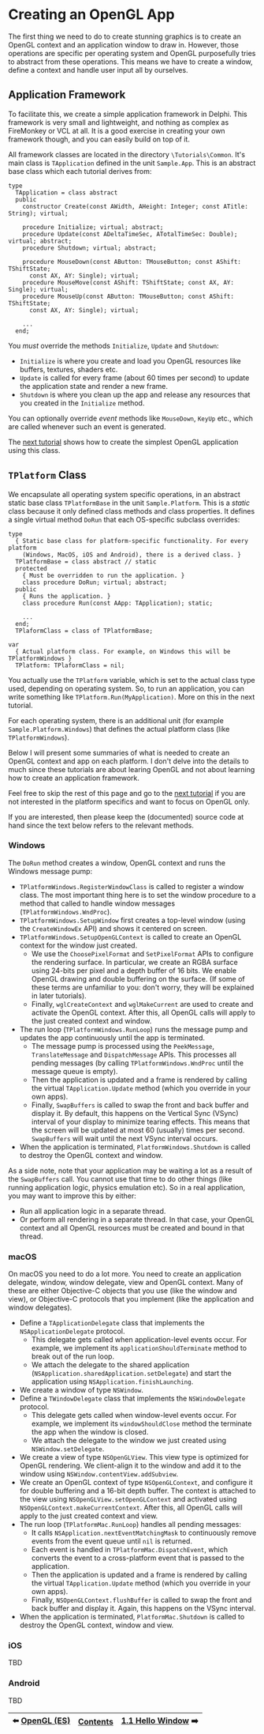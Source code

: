 # Creating an OpenGL App

The first thing we need to do to create stunning graphics is to create an OpenGL context and an application window to draw in. However, those operations are specific per operating system and OpenGL purposefully tries to abstract from these operations. This means we have to create a window, define a context and handle user input all by ourselves.

## Application Framework

To facilitate this, we create a simple application framework in Delphi. This framework is very small and lightweight, and nothing as complex as FireMonkey or VCL at all. It is a good exercise in creating your own framework though, and you can easily build on top of it.

All framework classes are located in the directory `\Tutorials\Common`. It's main class is `TApplication` defined in the unit `Sample.App`. This is an abstract base class which each tutorial derives from:

```Delphi
type
  TApplication = class abstract
  public
    constructor Create(const AWidth, AHeight: Integer; const ATitle: String); virtual;

    procedure Initialize; virtual; abstract;
    procedure Update(const ADeltaTimeSec, ATotalTimeSec: Double); virtual; abstract;
    procedure Shutdown; virtual; abstract;

    procedure MouseDown(const AButton: TMouseButton; const AShift: TShiftState;
      const AX, AY: Single); virtual;
    procedure MouseMove(const AShift: TShiftState; const AX, AY: Single); virtual;
    procedure MouseUp(const AButton: TMouseButton; const AShift: TShiftState;
      const AX, AY: Single); virtual;

    ...
  end;
```

You *must* override the methods `Initialize`, `Update` and `Shutdown`:
* `Initialize` is where you create and load you OpenGL resources like buffers, textures, shaders etc.
* `Update` is called for every frame (about 60 times per second) to update the application state and render a new frame.
* `Shutdown` is where you clean up the app and release any resources that you created in the `Initialize` method.

You can optionally override *event* methods like `MouseDown`, `KeyUp` etc., which are called whenever such an event is generated.

The [next tutorial](1.1.HelloWindow.md) shows how to create the simplest OpenGL application using this class.

## `TPlatform` Class

We encapsulate all operating system specific operations, in an abstract static base class `TPlatformBase` in the unit `Sample.Platform`. This is a *static* class because it only defined class methods and class properties. It defines a single virtual method `DoRun` that each OS-specific subclass overrides:

```Delphi
type
  { Static base class for platform-specific functionality. For every platform
    (Windows, MacOS, iOS and Android), there is a derived class. }
  TPlatformBase = class abstract // static
  protected
    { Must be overridden to run the application. }
    class procedure DoRun; virtual; abstract;
  public
    { Runs the application. }
    class procedure Run(const AApp: TApplication); static;

    ...
  end;
  TPlaformClass = class of TPlatformBase;

var
  { Actual platform class. For example, on Windows this will be TPlatformWindows }
  TPlatform: TPlaformClass = nil;
```

You actually use the `TPlatform` variable, which is set to the actual class type used, depending on operating system. So, to run an application, you can write something like `TPlatform.Run(MyApplication)`. More on this in the next tutorial.

For each operating system, there is an additional unit (for example `Sample.Platform.Windows`) that defines the actual platform class (like `TPlatformWindows`).

Below I will present some summaries of what is needed to create an OpenGL context and app on each platform. I don't delve into the details to much since these tutorials are about learing OpenGL and not about learning how to create an application framework. 

Feel free to skip the rest of this page and go to the [next tutorial](1.1.HelloWindow.md) if you are not interested in the platform specifics and want to focus on OpenGL only.

If you are interested, then please keep the (documented) source code at hand since the text below refers to the relevant methods.

### Windows
 
The `DoRun` method creates a window, OpenGL context and runs the Windows message pump:

* `TPlatformWindows.RegisterWindowClass` is called to register a window class. The most important thing here is to set the window procedure to a method that called to handle window messages (`TPlatformWindows.WndProc`).
* `TPlatformWindows.SetupWindow` first creates a top-level window (using the `CreateWindowEx` API) and shows it centered on screen.
* `TPlatformWindows.SetupOpenGLContext` is called to create an OpenGL context for the window just created.
  * We use the `ChoosePixelFormat` and `SetPixelFormat` APIs to configure the rendering surface. In particular, we create an RGBA surface using 24-bits per pixel and a depth buffer of 16 bits. We enable OpenGL drawing and double buffering on the surface. (If some of these terms are unfamiliar to you: don't worry, they will be explained in later tutorials).
  * Finally, `wglCreateContext` and `wglMakeCurrent` are used to create and activate the OpenGL context. After this, all OpenGL calls will apply to the just created context and window.
* The run loop (`TPlatformWindows.RunLoop`) runs the message pump and updates the app continuously until the app is terminated.
  * The message pump is processed using the `PeekMessage`, `TranslateMessage` and `DispatchMessage` APIs. This processes all pending messages (by calling `TPlatformWindows.WndProc` until the message queue is empty).  
  * Then the application is updated and a frame is rendered by calling the virtual `TApplication.Update` method (which you override in your own apps).
  * Finally, `SwapBuffers` is called to swap the front and back buffer and display it. By default, this happens on the Vertical Sync (VSync) interval of your display to minimize tearing effects. This means that the screen will be updated at most 60 (usually) times per second. `SwapBuffers` will wait until the next VSync interval occurs.
* When the application is terminated, `PlatformWindows.Shutdown` is called to destroy the OpenGL context and window.

As a side note, note that your application may be waiting a lot as a result of the `SwapBuffers` call. You cannot use that time to do other things (like running application logic, physics emulation etc). So in a real application, you may want to improve this by either:
* Run all application logic in a separate thread. 
* Or perform all rendering in a separate thread. In that case, your OpenGL context and all OpenGL resources must be created and bound in that thread.

### macOS

On macOS you need to do a lot more. You need to create an application delegate, window, window delegate, view and OpenGL context. Many of these are either Objective-C objects that you use (like the window and view), or Objective-C protocols that you implement (like the application and window delegates).

* Define a `TApplicationDelegate` class that implements the `NSApplicationDelegate` protocol.
  * This delegate gets called when application-level events occur. For example, we implement its `applicationShouldTerminate` method to break out of the run loop.
  * We attach the delegate to the shared application (`NSApplication.sharedApplication.setDelegate`) and start the application using `NSApplication.finishLaunching`.
* We create a window of type `NSWindow`.
* Define a `TWindowDelegate` class that implements the `NSWindowDelegate` protocol.
  * This delegate gets called when window-level events occur. For example, we implement its `windowShouldClose` method the terminate the app when the window is closed.
  * We attach the delegate to the window we just created using `NSWindow.setDelegate`.
* We create a view of type `NSOpenGLView`. This view type is optimized for OpenGL rendering. We client-align it to the window and add it to the window using `NSWindow.contentView.addSubview`.
* We create an OpenGL context of type `NSOpenGLContext`, and configure it for double buffering and a 16-bit depth buffer. The context is attached to the view using `NSOpenGLView.setOpenGLContext` and activated using `NSOpenGLContext.makeCurrentContext`. After this, all OpenGL calls will apply to the just created context and view.
* The run loop (`TPlatformMac.RunLoop`) handles all pending messages:
  * It calls `NSApplication.nextEventMatchingMask` to continuously remove events from the event queue until `nil` is returned.
  * Each event is handled in `TPlatformMac.DispatchEvent`, which converts the event to a cross-platform event that is passed to the application.
  * Then the application is updated and a frame is rendered by calling the virtual `TApplication.Update` method (which you override in your own apps).
  * Finally, `NSOpenGLContext.flushBuffer` is called to swap the front and back buffer and display it. Again, this happens on the VSync interval.
* When the application is terminated, `PlatformMac.Shutdown` is called to destroy the OpenGL context, window and view.

### iOS

TBD

### Android

TBD


:arrow_left: [OpenGL (ES)](1.0a.OpenGL.md) | [Contents](/README.md#Contents) | [1.1 Hello Window](1.1.HelloWindow.md) :arrow_right:
--- | --- | ---

